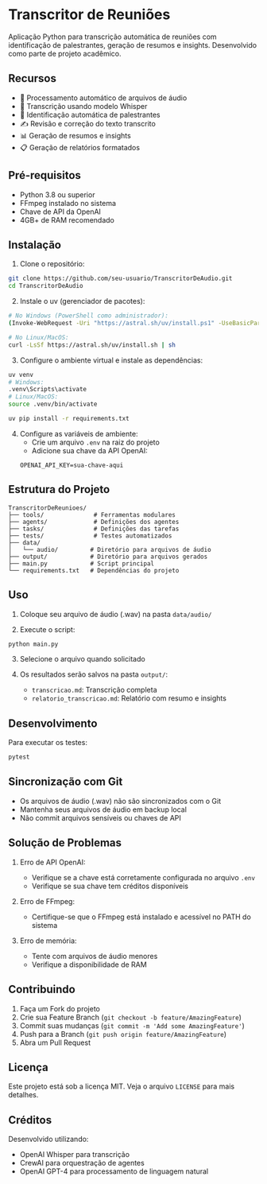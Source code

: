 # Transcritor de Reuniões

Aplicação Python para transcrição automática de reuniões com identificação de palestrantes, geração de resumos e insights. Desenvolvido como parte de projeto acadêmico.

## Recursos

- 🎵 Processamento automático de arquivos de áudio
- 📝 Transcrição usando modelo Whisper
- 👥 Identificação automática de palestrantes
- ✍️ Revisão e correção do texto transcrito
- 📊 Geração de resumos e insights
- 📋 Geração de relatórios formatados

## Pré-requisitos

- Python 3.8 ou superior
- FFmpeg instalado no sistema
- Chave de API da OpenAI
- 4GB+ de RAM recomendado

## Instalação

1. Clone o repositório:
```bash
git clone https://github.com/seu-usuario/TranscritorDeAudio.git
cd TranscritorDeAudio
```

2. Instale o uv (gerenciador de pacotes):
```bash
# No Windows (PowerShell como administrador):
(Invoke-WebRequest -Uri "https://astral.sh/uv/install.ps1" -UseBasicParsing).Content | powershell -c -

# No Linux/MacOS:
curl -LsSf https://astral.sh/uv/install.sh | sh
```

3. Configure o ambiente virtual e instale as dependências:
```bash
uv venv
# Windows:
.venv\Scripts\activate
# Linux/MacOS:
source .venv/bin/activate

uv pip install -r requirements.txt
```

4. Configure as variáveis de ambiente:
   - Crie um arquivo `.env` na raiz do projeto
   - Adicione sua chave da API OpenAI:
   ```
   OPENAI_API_KEY=sua-chave-aqui
   ```

## Estrutura do Projeto

```
TranscritorDeReunioes/
├── tools/              # Ferramentas modulares
├── agents/             # Definições dos agentes
├── tasks/              # Definições das tarefas
├── tests/              # Testes automatizados
├── data/
│   └── audio/         # Diretório para arquivos de áudio
├── output/            # Diretório para arquivos gerados
├── main.py            # Script principal
└── requirements.txt   # Dependências do projeto
```

## Uso

1. Coloque seu arquivo de áudio (.wav) na pasta `data/audio/`

2. Execute o script:
```bash
python main.py
```

3. Selecione o arquivo quando solicitado

4. Os resultados serão salvos na pasta `output/`:
   - `transcricao.md`: Transcrição completa
   - `relatorio_transcricao.md`: Relatório com resumo e insights

## Desenvolvimento

Para executar os testes:
```bash
pytest
```

## Sincronização com Git

- Os arquivos de áudio (.wav) não são sincronizados com o Git
- Mantenha seus arquivos de áudio em backup local
- Não commit arquivos sensíveis ou chaves de API

## Solução de Problemas

1. Erro de API OpenAI:
   - Verifique se a chave está corretamente configurada no arquivo `.env`
   - Verifique se sua chave tem créditos disponíveis

2. Erro de FFmpeg:
   - Certifique-se que o FFmpeg está instalado e acessível no PATH do sistema

3. Erro de memória:
   - Tente com arquivos de áudio menores
   - Verifique a disponibilidade de RAM

## Contribuindo

1. Faça um Fork do projeto
2. Crie sua Feature Branch (`git checkout -b feature/AmazingFeature`)
3. Commit suas mudanças (`git commit -m 'Add some AmazingFeature'`)
4. Push para a Branch (`git push origin feature/AmazingFeature`)
5. Abra um Pull Request

## Licença

Este projeto está sob a licença MIT. Veja o arquivo `LICENSE` para mais detalhes.

## Créditos

Desenvolvido utilizando:
- OpenAI Whisper para transcrição
- CrewAI para orquestração de agentes
- OpenAI GPT-4 para processamento de linguagem natural
